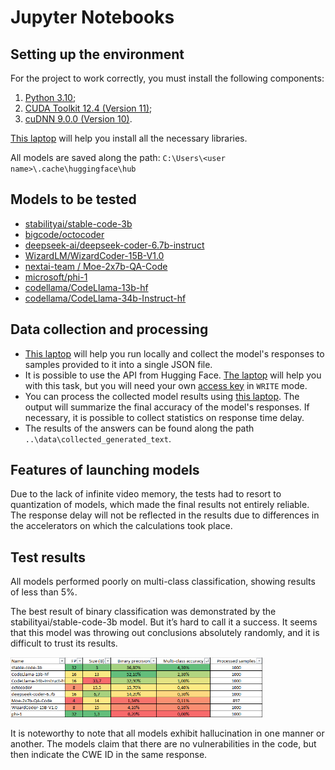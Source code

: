 # Jupyter Notebooks

## Setting up the environment 

For the project to work correctly, you must install the following components:
1) [Python 3.10](https://www.python.org/downloads/release/python-3100/);
2) [CUDA Toolkit 12.4 (Version 11)](https://developer.nvidia.com/cuda-downloads?target_os=Windows&target_arch=x86_64&target_version=11&target_type=exe_network);
3) [cuDNN 9.0.0 (Version 10)](https://developer.nvidia.com/cudnn-downloads?target_os=Windows&target_arch=x86_64&target_version=10&target_type=exe_local).

[This laptop](notebooks/setup_lib.ipynb) will help you install all the necessary libraries.

All models are saved along the path: `C:\Users\<user name>\.cache\huggingface\hub`

## Models to be tested

- [stabilityai/stable-code-3b](https://huggingface.co/stabilityai/stable-code-3b)
- [bigcode/octocoder](https://huggingface.co/bigcode/octocoder)
- [deepseek-ai/deepseek-coder-6.7b-instruct](https://huggingface.co/deepseek-ai/deepseek-coder-6.7b-instruct)
- [WizardLM/WizardCoder-15B-V1.0](https://huggingface.co/WizardLM/WizardCoder-15B-V1.0)
- [nextai-team / Moe-2x7b-QA-Code](https://huggingface.co/nextai-team/Moe-2x7b-QA-Code)
- [microsoft/phi-1](https://huggingface.co/microsoft/phi-1)
- [codellama/CodeLlama-13b-hf](https://huggingface.co/codellama/CodeLlama-13b-hf)
- [codellama/CodeLlama-34b-Instruct-hf](https://huggingface.co/codellama/CodeLlama-34b-Instruct-hf)

## Data collection and processing

- [This laptop](notebooks/local_run_llm.ipynb) will help you run locally and collect the model's responses to samples provided to it into a single JSON file.
- It is possible to use the API from Hugging Face. [The laptop](notebooks/hf_api_run_llm.ipynb) will help you with this task, but you will need your own [access key](https://huggingface.co/settings/tokens) in `WRITE` mode.
- You can process the collected model results using [this laptop](notebooks/check_stats.ipynb). The output will summarize the final accuracy of the model's responses. If necessary, it is possible to collect statistics on response time delay.
- The results of the answers can be found along the path `..\data\collected_generated_text`.

## Features of launching models

Due to the lack of infinite video memory, the tests had to resort to quantization of models, which made the final results not entirely reliable. The response delay will not be reflected in the results due to differences in the accelerators on which the calculations took place.

## Test results

All models performed poorly on multi-class classification, showing results of less than 5%.

The best result of binary classification was demonstrated by the stabilityai/stable-code-3b model. But it’s hard to call it a success. It seems that this model was throwing out conclusions absolutely randomly, and it is difficult to trust its results.

<img src="figures/test_results.png" width=80% />

It is noteworthy to note that all models exhibit hallucination in one manner or another. The models claim that there are no vulnerabilities in the code, but then indicate the CWE ID in the same response.